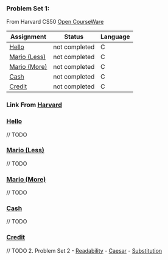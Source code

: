### Problem Set 1:
From Harvard CS50 [Open CourseWare](https://cs50.harvard.edu/x/2021/)


| Assignment                   |    Status     |     Language    |
| ---------------------------- | ------------- | --------------- |
| [Hello](https://cs50.harvard.edu/x/2021/psets/1/hello/)                | not completed |         C       | 
| [Mario (Less)](https://cs50.harvard.edu/x/2021/psets/1/mario/less/)                | not completed |         C       |         
| [Mario (More)](https://cs50.harvard.edu/x/2021/psets/1/mario/more/)                | not completed |         C       |
| [Cash](https://cs50.harvard.edu/x/2021/psets/1/cash/)                | not completed |         C       |
| [Credit](https://cs50.harvard.edu/x/2021/psets/1/credit/)                | not completed |         C       |


### Link From [Harvard](https://cs50.harvard.edu/college/2020/fall/psets/)

### [Hello](https://cs50.harvard.edu/x/2021/psets/1/hello/)
// TODO
### [Mario (Less)](https://cs50.harvard.edu/x/2021/psets/1/mario/less/)
// TODO
### [Mario (More)](https://cs50.harvard.edu/x/2021/psets/1/mario/more/)
// TODO
### [Cash](https://cs50.harvard.edu/x/2021/psets/1/cash/)
// TODO
### [Credit](https://cs50.harvard.edu/x/2021/psets/1/credit/)
// TODO
2.  Problem Set 2
    - [Readability](https://cs50.harvard.edu/x/2021/psets/2/readability/)
    - [Caesar](https://cs50.harvard.edu/x/2021/psets/2/caesar/)
    - [Substitution](https://cs50.harvard.edu/x/2021/psets/2/substitution/)
